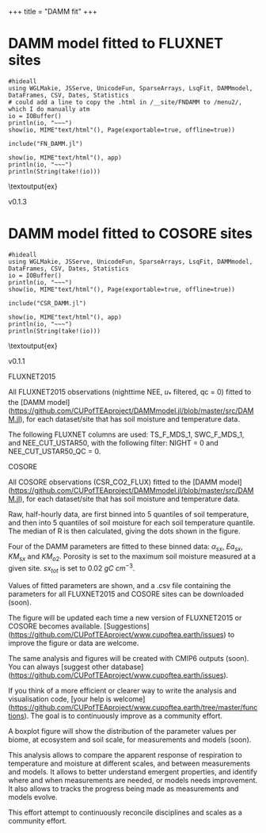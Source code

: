 +++
title = "DAMM fit"
+++

# DAMM model fitted to FLUXNET sites

```julia:ex
#hideall
using WGLMakie, JSServe, UnicodeFun, SparseArrays, LsqFit, DAMMmodel, DataFrames, CSV, Dates, Statistics
# could add a line to copy the .html in /__site/FNDAMM to /menu2/, which I do manually atm
io = IOBuffer()
println(io, "~~~")
show(io, MIME"text/html"(), Page(exportable=true, offline=true))

include("FN_DAMM.jl")

show(io, MIME"text/html"(), app)
println(io, "~~~")
println(String(take!(io)))
```
\textoutput{ex}

v0.1.3

# DAMM model fitted to COSORE sites

```julia:ex
#hideall
using WGLMakie, JSServe, UnicodeFun, SparseArrays, LsqFit, DAMMmodel, DataFrames, CSV, Dates, Statistics
io = IOBuffer()
println(io, "~~~")
show(io, MIME"text/html"(), Page(exportable=true, offline=true))

include("CSR_DAMM.jl")

show(io, MIME"text/html"(), app)
println(io, "~~~")
println(String(take!(io)))
```
\textoutput{ex}

v0.1.1

FLUXNET2015

All FLUXNET2015 observations (nighttime NEE, $u_{*}$ filtered, qc = 0) fitted to the [DAMM model] (https://github.com/CUPofTEAproject/DAMMmodel.jl/blob/master/src/DAMM.jl), for each dataset/site that has soil moisture and temperature data.

The following FLUXNET columns are used: TS\_F\_MDS\_1, SWC\_F\_MDS\_1, and NEE\_CUT\_USTAR50, with the following filter: NIGHT = 0 and NEE\_CUT\_USTAR50\_QC = 0. 

COSORE

All COSORE observations (CSR\_CO2\_FLUX) fitted to the [DAMM model] (https://github.com/CUPofTEAproject/DAMMmodel.jl/blob/master/src/DAMM.jl), for each dataset/site that has soil moisture and temperature data.

Raw, half-hourly data, are first binned into 5 quantiles of soil temperature, and then into 5 quantiles of soil moisture for each soil temperature quantile. The median of R is then calculated, giving the dots shown in the figure.

Four of the DAMM parameters are fitted to these binned data: $\alpha_{sx}$, $Ea_{sx}$, $KM_{sx}$ and $KM_{o2}$. Porosity is set to the maximum soil moisture measured at a given site. $sx_{tot}$ is set to 0.02 $gC$ $cm^{-3}$.

Values of fitted parameters are shown, and a .csv file containing the parameters for all FLUXNET2015 and COSORE sites can be downloaded (soon).

The figure will be updated each time a new version of FLUXNET2015 or COSORE becomes available.
[Suggestions] (https://github.com/CUPofTEAproject/www.cupoftea.earth/issues) to improve the figure or data are welcome.

The same analysis and figures will be created with CMIP6 outputs (soon). You can always [suggest other database] (https://github.com/CUPofTEAproject/www.cupoftea.earth/issues).

If you think of a more efficient or clearer way to write the analysis and visualisation code, [your help is welcome] (https://github.com/CUPofTEAproject/www.cupoftea.earth/tree/master/functions). The goal is to continuously improve as a community effort.

A boxplot figure will show the distribution of the parameter values per biome, at ecosystem and soil scale, for measurements and models (soon).

This analysis allows to compare the apparent response of respiration to temperature and moisture at different scales, and between measurements and models. It allows to better understand emergent properties, and identify where and when measurements are needed, or models needs improvement. It also allows to tracks the progress being made as measurements and models evolve.

This effort attempt to continuously reconcile disciplines and scales as a community effort.  
